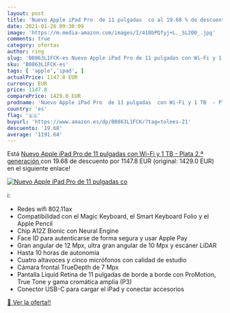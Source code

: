 ```yaml
---
layout: post
title: 'Nuevo Apple iPad Pro  de 11 pulgadas  co al 19.68 % de descuento'
date: 2021-01-26 09:30:09
image: 'https://m.media-amazon.com/images/I/418bPQfyj+L._SL200_.jpg'
comments: true
category: ofertas
author: ring
slug: 'B0863L1FCK-es Nuevo Apple iPad Pro de 11 pulgadas con Wi-Fi y 1 TB -...'
sku: 'B0863L1FCK-es'
tags: [ 'apple','ipad', ]
actualPrice: 1147.8 EUR
currency: EUR
price: 1147.8
comparePrice: 1429.0 EUR
prodname: 'Nuevo Apple iPad Pro  de 11 pulgadas  con Wi-Fi y 1 TB  - Plata  2.ª generación '
country: 'es'
flag: '🇪🇸'
buyurl: 'https://www.amazon.es/dp/B0863L1FCK/?tag=tolees-21'
descuento: '19.68'
average: '1191.64'
---
```


Está [Nuevo Apple iPad Pro  de 11 pulgadas  con Wi-Fi y 1 TB  - Plata  2.ª generación ](https://www.amazon.es/dp/B0863L1FCK/?tag=tolees-21) con 19.68 de descuento por 1147.8 EUR (original: 1429.0 EUR) en el siguiente enlace!

[![Nuevo Apple iPad Pro  de 11 pulgadas  co](https://m.media-amazon.com/images/I/418bPQfyj+L._SL200_.jpg)](https://www.amazon.es/dp/B0863L1FCK/?tag=tolees-21)

ℹ️:

- Redes wifi 802.11ax
- Compatibilidad con el Magic Keyboard, el Smart Keyboard Folio y el Apple Pencil
- Chip A12Z Bionic con Neural Engine
- Face ID para autenticarse de forma segura y usar Apple Pay
- Gran angular de 12 Mpx, ultra gran angular de 10 Mpx y escáner LiDAR
- Hasta 10 horas de autonomía
- Cuatro altavoces y cinco micrófonos con calidad de estudio
- Cámara frontal TrueDepth de 7 Mpx
- Pantalla Liquid Retina de 11 pulgadas de borde a borde con ProMotion, True Tone y gama cromática amplia (P3)
- Conector USB-C para cargar el iPad y conectar accesorios

[🛒 Ver la oferta!!](https://www.amazon.es/dp/B0863L1FCK/?tag=tolees-21)
